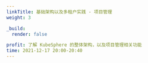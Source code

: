 ```yaml
---
linkTitle: 基础架构以及多租户实践 - 项目管理
weight: 3

_build:
  render: false

profit: 了解 KubeSphere 的整体架构，以及项目管理相关功能
time: 2021-12-17 20:00-20:40
---
```

